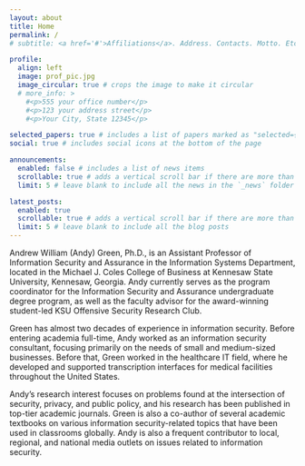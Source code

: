 ```yaml
---
layout: about
title: Home
permalink: /
# subtitle: <a href='#'>Affiliations</a>. Address. Contacts. Motto. Etc.

profile:
  align: left
  image: prof_pic.jpg
  image_circular: true # crops the image to make it circular
  # more_info: >
    #<p>555 your office number</p>
    #<p>123 your address street</p>
    #<p>Your City, State 12345</p>

selected_papers: true # includes a list of papers marked as "selected={true}"
social: true # includes social icons at the bottom of the page

announcements:
  enabled: false # includes a list of news items
  scrollable: true # adds a vertical scroll bar if there are more than 3 news items
  limit: 5 # leave blank to include all the news in the `_news` folder

latest_posts:
  enabled: true
  scrollable: true # adds a vertical scroll bar if there are more than 3 new posts items
  limit: 5 # leave blank to include all the blog posts
---
```


Andrew William (Andy) Green, Ph.D., is an Assistant Professor of Information Security and Assurance in the Information Systems Department, located in the Michael J. Coles College of Business at Kennesaw State University, Kennesaw, Georgia.  Andy currently serves as the program coordinator for the Information Security and Assurance undergraduate degree program, as well as the faculty advisor for the award-winning student-led KSU Offensive Security Research Club.

Green has almost two decades of experience in information security.  Before entering academia full-time, Andy worked as an information security consultant, focusing primarily on the needs of small and medium-sized businesses.  Before that, Green worked in the healthcare IT field, where he developed and supported transcription interfaces for medical facilities throughout the United States. 

Andy’s research interest focuses on problems found at the intersection of security, privacy, and public policy, and his research has been published in top-tier academic journals.  Green is also a co-author of several academic textbooks on various information security-related topics that have been used in classrooms globally.  Andy is also a frequent contributor to local, regional, and national media outlets on issues related to information security.
